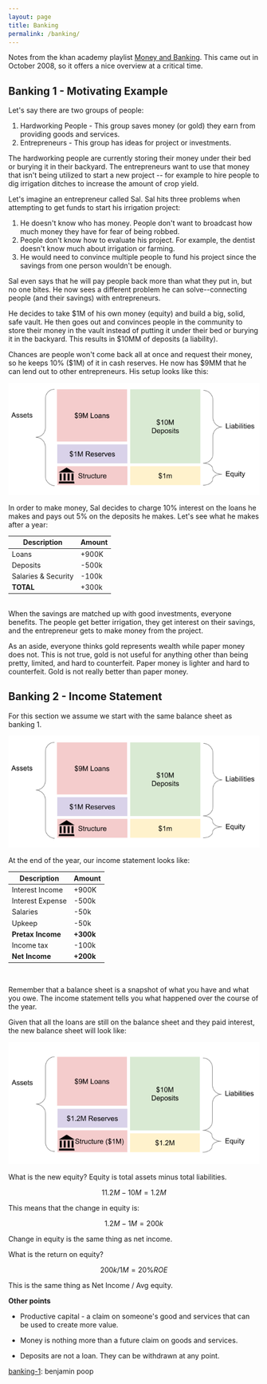 ```yaml
---
layout: page
title: Banking
permalink: /banking/
---
```


Notes from the khan academy playlist [Money and Banking][ka-playlist]. This came out in October 2008, so it offers a nice overview at a critical time.

## Banking 1 - Motivating Example

Let's say there are two groups of people:

1. Hardworking People - This group saves money (or gold) they earn from providing goods and services.
2. Entrepreneurs - This group has ideas for project or investments.

The hardworking people are currently storing their money under their bed or burying it in their backyard. The entrepreneurs want to use that money that isn't being utilized to start a new project -- for example to hire people to dig irrigation ditches to increase the amount of crop yield.

Let's imagine an entrepreneur called Sal. Sal hits three problems when attempting to get funds to start his irrigation project:

1. He doesn't know who has money. People don't want to broadcast how much money they have for fear of being robbed.
2. People don't know how to evaluate his project. For example, the dentist doesn't know much about irrigation or farming.
3. He would need to convince multiple people to fund his project since the savings from one person wouldn't be enough.

Sal even says that he will pay people back more than what they put in, but no one bites. He now sees a different problem he can solve--connecting people (and their savings) with entrepreneurs. 

He decides to take $1M of his own money (equity) and build a big, solid, safe vault. He then goes out and convinces people in the community to store their money in the vault instead of putting it under their bed or burying it in the backyard. This results in $10MM of deposits (a liability).

Chances are people won't come back all at once and request their money, so he keeps 10% ($1M) of it in cash reserves. He now has $9MM that he can lend out to other entrepreneurs. His setup looks like this:

![01-banking](/assets/banking/01-banking.png)

In order to make money, Sal decides to charge 10% interest on the loans he makes and pays out 5% on the deposits he makes. Let's see what he makes after a year:

| Description         | Amount        |
| --------------------| ------------- |
| Loans               | +900K         |
| Deposits            | -500k         |
| Salaries & Security | -100k         |
| **TOTAL**           | +300k         |

<br/>
When the savings are matched up with good investments, everyone benefits. The people get better irrigation, they get interest on their savings, and the entrepreneur gets to make money from the project.

As an aside, everyone thinks gold represents wealth while paper money does not. This is not true, gold is not useful for anything other than being pretty, limited, and hard to counterfeit. Paper money is lighter and hard to counterfeit. Gold is not really better than paper money.


## Banking 2 - Income Statement

For this section we assume we start with the same balance sheet as banking 1.

![01-banking](/assets/banking/01-banking.png)

At the end of the year, our income statement looks like:


| Description         | Amount        |
| --------------------| ------------- |
| Interest Income     | +900K         |
| Interest Expense    | -500k         |
| Salaries            | -50k          |
| Upkeep              | -50k          |
| **Pretax Income**   | **+300k**      |
| Income tax          | -100k         |
| **Net Income**      | **+200k**     |

<br/>

Remember that a balance sheet is a snapshot of what you have and what you owe. The income statement tells you what happened over the course of the year.

Given that all the loans are still on the balance sheet and they paid interest, the new balance sheet will look like:

![02-banking](/assets/banking/02-banking.png)

What is the new equity? Equity is total assets minus total liabilities.

$$11.2M - 10M = 1.2M$$

This means that the change in equity is:

$$1.2M - 1M = 200k$$

Change in equity is the same thing as net income.



What is the return on equity?

$$200k / 1M = 20\% ROE$$

This is the same thing as Net Income / Avg equity.

**Other points**

- Productive capital - a claim on someone's good and services that can be used to create more value.

- Money is nothing more than a future claim on goods and services.

- Deposits are not a loan. They can be withdrawn at any point.



[ka-playlist]: https://www.youtube.com/watch?v=E-HOz8T6tAo&list=PLCECDA315A8848B99
[banking-1]: https://www.youtube.com/watch?v=E-HOz8T6tAo&list=PLCECDA315A8848B99
[banking-1]:  benjamin  poop